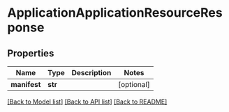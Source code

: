 # ApplicationApplicationResourceResponse

## Properties
Name | Type | Description | Notes
------------ | ------------- | ------------- | -------------
**manifest** | **str** |  | [optional] 

[[Back to Model list]](../README.md#documentation-for-models) [[Back to API list]](../README.md#documentation-for-api-endpoints) [[Back to README]](../README.md)

